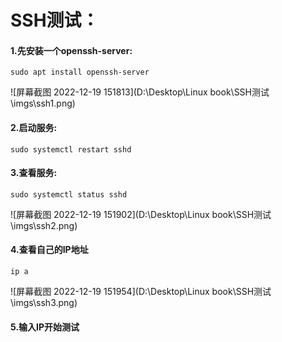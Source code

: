 # SSH测试：

#### 1.先安装一个openssh-server:

```
sudo apt install openssh-server
```

![屏幕截图 2022-12-19 151813](D:\Desktop\Linux book\SSH测试\imgs\ssh1.png)



#### 2.启动服务:

```
sudo systemctl restart sshd
```

#### 3.查看服务:

```
sudo systemctl status sshd
```

![屏幕截图 2022-12-19 151902](D:\Desktop\Linux book\SSH测试\imgs\ssh2.png)



#### 4.查看自己的IP地址

```
ip a
```



![屏幕截图 2022-12-19 151954](D:\Desktop\Linux book\SSH测试\imgs\ssh3.png)



#### 5.输入IP开始测试